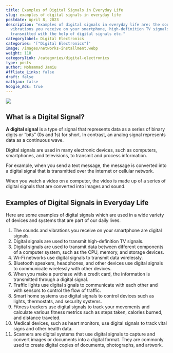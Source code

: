 ```yaml
---
title: Examples of Digital Signals in Everyday Life
slug: examples of digital signals in everyday life
postdate: April 8, 2023
description: "examples of digital signals in everyday life are: the sounds and
  vibrations you receive on your smartphone, high-definition TV signals are
  transmitted with the help of digital signals etc."
categorylabel: Digital Electronics
categories: '["Digital Electronics"]'
image: /images/networks-installment.webp
weight: 118
categorylink: /categories/digital-electronics
type: posts
author: Mohammad Jamiu
Affliate_Links: false
draft: false
mathjax: false
Google_Ads: true
---
```

![](/images/networks-installment.webp)

## **What is a Digital Signal?**

**A digital signal** is a type of signal that represents data as a series of binary digits or “bits” (0s and 1s) for short. In contrast, an analog signal represents data as a continuous wave. 

Digital signals are used in many electronic devices, such as computers, smartphones, and televisions, to transmit and process information. 

For example, when you send a text message, the message is converted into a digital signal that is transmitted over the internet or cellular network. 

When you watch a video on a computer, the video is made up of a series of digital signals that are converted into images and sound.

## Examples of Digital Signals in Everyday Life

Here are some examples of digital signals which are used in a wide variety of devices and systems that are part of our daily lives.

1. The sounds and vibrations you receive on your smartphone are digital signals.
2. Digital signals are used to transmit high-definition TV signals.
3. Digital signals are used to transmit data between different components of a computer system, such as the CPU, memory, and storage devices.
4. Wi-Fi networks use digital signals to transmit data wirelessly.
5. Bluetooth speakers, headphones, and other devices use digital signals to communicate wirelessly with other devices.
6. When you make a purchase with a credit card, the information is transmitted through a digital signal.
7. Traffic lights use digital signals to communicate with each other and with sensors to control the flow of traffic.
8. Smart home systems use digital signals to control devices such as lights, thermostats, and security systems.
9. Fitness trackers use digital signals to track your movements and calculate various fitness metrics such as steps taken, calories burned, and distance traveled.
10. Medical devices, such as heart monitors, use digital signals to track vital signs and other health data.
11. Scanners are digital systems that use digital signals to capture and convert images or documents into a digital format. They are commonly used to create digital copies of documents, photographs, and artwork.